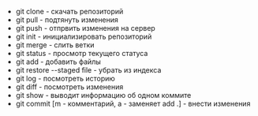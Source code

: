 - git clone - скачать репозиторий
- git pull - подтянуть изменения
- git push - отпрвить изменения на сервер
- git init - инициализировать репозиторий
- git merge - слить ветки
- git status - просмотр текущего статуса
- git add - добавить файлы
- git restore --staged  file - убрать из индекса
- git log - посмотреть историю
- git diff - посмотреть изменения
- git show - выводит информацию об одном коммите
- git commit [m - комментарий, a - заменяет add .] - внести изменения 




